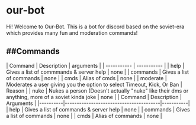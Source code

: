 # our-bot
Hi! Welcome to Our-Bot. This is a bot for discord based on the soviet-era  which provides many fun and moderation commands!

##Commands
---

 | Command | Description | arguments |
 | ----------- | ----------- |
 | help | Gives a list of commmands & server help | none |
 | commands | Gives a list of commands | none |
 | cmds | Alias of cmds | none |
 | moderate | Moderates a user giving you the option to select Timeout, Kick, Or Ban | Reason |
 | nuke | Nukes a person (Doesn't actually "nuke" like their dms or anything, more of a soviet kinda joke | none |
 | Command  | Description                            | Arguments |
|----------|----------------------------------------|-----------|
| help     | Gives a list of commands & server help | none      |
| commands | Gives a list of commands               | none      |
| cmds     | Alias of commands                      | none      |
